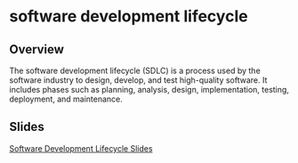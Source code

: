 # software development lifecycle

## Overview

The software development lifecycle (SDLC) is a process used by the software industry to design, develop, and test high-quality software. It includes phases such as planning, analysis, design, implementation, testing, deployment, and maintenance.

## Slides

[Software Development Lifecycle Slides](https://example.com/sdlc-slides)